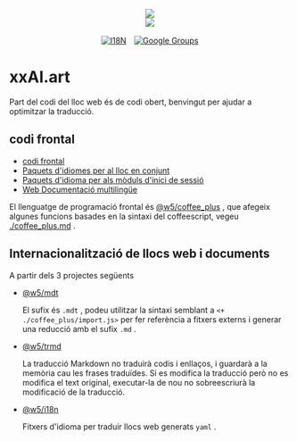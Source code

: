 <p align="center"><a href="https://xxai.art"><img src="https://cdn.jsdelivr.net/gh/xxai-art/doc/logo.svg"/></a><br/><a href="https://xxai.art"><img src="https://cdn.jsdelivr.net/gh/xxai-art/doc/xxai.svg"/></a></p><p align="center"><a href="https://github.com/xxai-art/doc#readme"><img alt="I18N" src="https://cdn.jsdelivr.net/gh/wactax/img/t.svg"/></a>　<a href="https://groups.google.com/u/0/g/xxai-art"><img alt="Google Groups" src="https://cdn.jsdelivr.net/gh/wactax/img/g-groups.svg"/></a></p>

# xxAI.art

Part del codi del lloc web és de codi obert, benvingut per ajudar a optimitzar la traducció.

## codi frontal

* [codi frontal](https://github.com/xxai-art/web)
* [Paquets d'idiomes per al lloc en conjunt](https://github.com/xxai-art/web/tree/main/i18n)
* [Paquets d'idioma per als mòduls d'inici de sessió](https://github.com/wacpkg/user/tree/main/ui.i18n)
* [Web Documentació multilingüe](https://github.com/xxai-doc)

El llenguatge de programació frontal és [@w5/coffee_plus](http://npmjs.com/@w5/coffee_plus) , que afegeix algunes funcions basades en la sintaxi del coffeescript, vegeu [./coffee_plus.md](./coffee_plus.md) .

## Internacionalització de llocs web i documents

A partir dels 3 projectes següents

* [@w5/mdt](https://www.npmjs.com/package/@w5/mdt)

  El sufix és `.mdt` , podeu utilitzar la sintaxi semblant a `<+ ./coffee_plus/import.js>` per fer referència a fitxers externs i generar una reducció amb el sufix `.md` .

* [@w5/trmd](https://www.npmjs.com/package/@w5/trmd)

  La traducció Markdown no traduirà codis i enllaços, i guardarà a la memòria cau les frases traduïdes. Si es modifica la traducció però no es modifica el text original, executar-la de nou no sobreescriurà la modificació de la traducció.

* [@w5/i18n](https://www.npmjs.com/package/@w5/i18n)

  Fitxers d'idioma per traduir llocs web generats `yaml` .
